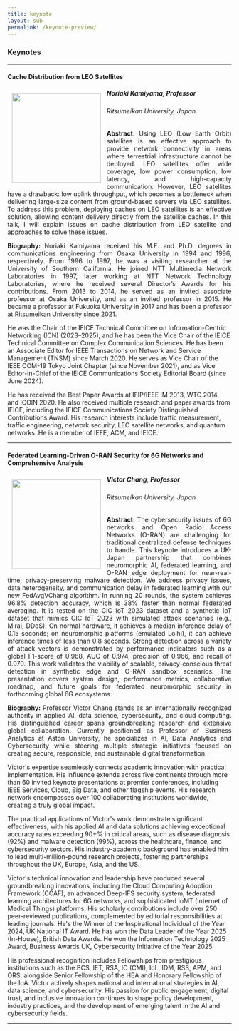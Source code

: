 ```yaml
---
title: keynote
layout: sub
permalink: /keynote-preview/
---
```


<h3>Keynotes</h3>
<hr/>
<h4>Cache Distribution from LEO Satellites</h4>
<img src="/2025/assets/images/keynote_speaker/noriaki_kamiyama.jpg" align="left" style="border:10px solid white" width="200">
<h5><b>Noriaki Kamiyama, Professor</b></h5>
<h6>
Ritsumeikan University, Japan
</h6>
<p style="text-align: justify;">
<b>Abstract: </b> Using LEO (Low Earth Orbit) satellites is an effective approach to provide network connectivity in areas where terrestrial infrastructure cannot be deployed. LEO satellites offer wide coverage, low power consumption, low latency, and high-capacity communication. However, LEO satellites have a drawback: low uplink throughput, which becomes a bottleneck when delivering large-size content from ground-based servers via LEO satellites. To address this problem, deploying caches on LEO satellites is an effective solution, allowing content delivery directly from the satellite caches. In this talk, I will explain issues on cache distribution from LEO satellite and approaches to solve these issues.
</p>
<p style="text-align: justify;">
<b>Biography: </b> Noriaki Kamiyama received his M.E. and Ph.D. degrees in communications engineering from Osaka University in 1994 and 1996, respectively. From 1996 to 1997, he was a visiting researcher at the University of Southern California. He joined NTT Multimedia Network Laboratories in 1997, later working at NTT Network Technology Laboratories, where he received several Director’s Awards for his contributions. From 2013 to 2014, he served as an invited associate professor at Osaka University, and as an invited professor in 2015. He became a professor at Fukuoka University in 2017 and has been a professor at Ritsumeikan University since 2021.

He was the Chair of the IEICE Technical Committee on Information-Centric Networking (ICN) (2023–2025), and he has been the Vice Chair of the IEICE Technical Committee on Complex Communication Sciences. He has been an Associate Editor for IEEE Transactions on Network and Service Management (TNSM) since March 2020. He serves as Vice Chair of the IEEE COM-19 Tokyo Joint Chapter (since November 2021), and as Vice Editor-in-Chief of the IEICE Communications Society Editorial Board (since June 2024).

He has received the Best Paper Awards at IFIP/IEEE IM 2013, WTC 2014, and ICOIN 2020. He also received multiple research and paper awards from IEICE, including the IEICE Communications Society Distinguished Contributions Award. His research interests include traffic measurement, traffic engineering, network security, LEO satellite networks, and quantum networks. He is a member of IEEE, ACM, and IEICE.
</p>
<hr/>



<h4>Federated Learning-Driven O-RAN Security for 6G Networks and Comprehensive Analysis</h4>
<img src="/2025/assets/images/keynote_speaker/victor_chang.jpg" align="left" style="border:10px solid white" width="200">
<h5><b>Victor Chang, Professor</b></h5>
<h6>
Ritsumeikan University, Japan
</h6>
<p style="text-align: justify;">
<b>Abstract: </b>The cybersecurity issues of 6G networks and Open Radio Access Networks (O-RAN) are challenging for traditional centralized defense techniques to handle. This keynote introduces a UK-Japan partnership that combines neuromorphic AI, federated learning, and O-RAN edge deployment for near-real-time, privacy-preserving malware detection. We address privacy issues, data heterogeneity, and communication delay in federated learning with our new FedAvgVChang algorithm. In running 20 rounds, the system achieves 96.8% detection accuracy, which is 38% faster than normal federated averaging. It is tested on the CIC IoT 2023 dataset and a synthetic IoT dataset that mimics CIC IoT 2023 with simulated attack scenarios (e.g., Mirai, DDoS). On normal hardware, it achieves a median inference delay of 0.15 seconds; on neuromorphic platforms (emulated Loihi), it can achieve inference times of less than 0.8 seconds. Strong detection across a variety of attack vectors is demonstrated by performance indicators such as a global F1-score of 0.968, AUC of 0.974, precision of 0.966, and recall of 0.970. This work validates the viability of scalable, privacy-conscious threat detection in synthetic edge and O-RAN sandbox scenarios. The presentation covers system design, performance metrics, collaborative roadmap, and future goals for federated neuromorphic security in forthcoming global 6G ecosystems.
</p>
<p style="text-align: justify;">
<b>Biography: </b> Professor Victor Chang stands as an internationally recognized authority in applied AI, data science, cybersecurity, and cloud computing. His distinguished career spans groundbreaking research and extensive global collaboration. Currently positioned as Professor of Business Analytics at Aston University, he specializes in AI, Data Analytics and Cybersecurity while steering multiple strategic initiatives focused on creating secure, responsible, and sustainable digital transformation.

Victor's expertise seamlessly connects academic innovation with practical implementation. His influence extends across five continents through more than 60 invited keynote presentations at premier conferences, including IEEE Services, Cloud, Big Data, and other flagship events. His research network encompasses over 100 collaborating institutions worldwide, creating a truly global impact.

The practical applications of Victor's work demonstrate significant effectiveness, with his applied AI and data solutions achieving exceptional accuracy rates exceeding 90+% in critical areas, such as disease diagnosis (92%) and malware detection (99%), across the healthcare, finance, and cybersecurity sectors. His industry-academic background has enabled him to lead multi-million-pound research projects, fostering partnerships throughout the UK, Europe, Asia, and the US.

Victor's technical innovation and leadership have produced several groundbreaking innovations, including the Cloud Computing Adoption Framework (CCAF), an advanced Deep-IFS security system, federated learning architectures for 6G networks, and sophisticated IoMT (Internet of Medical Things) platforms. His scholarly contributions include over 250 peer-reviewed publications, complemented by editorial responsibilities at leading journals. He's the Winner of the Inspirational Individual of the Year 2024, UK National IT Award. He has won the Data Leader of the Year 2025 (In-House), British Data Awards. He won the Information Technology 2025 Award, Business Awards UK, Cybersecurity Initiative of the Year 2025. 

His professional recognition includes Fellowships from prestigious institutions such as the BCS, IET, RSA, IC (CMI), IoL, IDM, RSS, APM, and ORS, alongside Senior Fellowship of the HEA and Honorary Fellowship of the IoA. Victor actively shapes national and international strategies in AI, data science, and cybersecurity. His passion for public engagement, digital trust, and inclusive innovation continues to shape policy development, industry practices, and the development of emerging talent in the AI and cybersecurity fields.

</p>
<hr/>